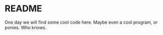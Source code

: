 # README

One day we will find some cool code here. Maybe even a cool program, or ponies. Who knows.